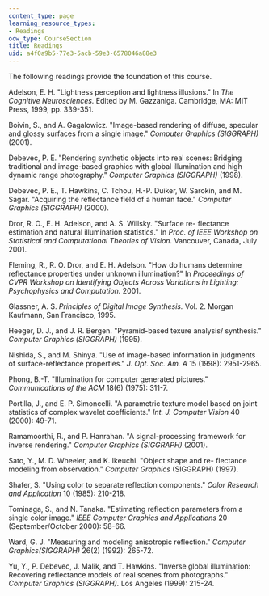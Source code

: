 ```yaml
---
content_type: page
learning_resource_types:
- Readings
ocw_type: CourseSection
title: Readings
uid: a4f0a9b5-77e3-5acb-59e3-6578046a88e3
---
```


The following readings provide the foundation of this course.

Adelson, E. H. "Lightness perception and lightness illusions." In _The Cognitive Neurosciences._ Edited by M. Gazzaniga. Cambridge, MA: MIT Press, 1999, pp. 339-351.

Boivin, S., and A. Gagalowicz. "Image-based rendering of diffuse, specular and glossy surfaces from a single image." _Computer Graphics (SIGGRAPH)_ (2001).

Debevec, P. E. "Rendering synthetic objects into real scenes: Bridging traditional and image-based graphics with global illumination and high dynamic range photography." _Computer Graphics (SIGGRAPH)_ (1998).

Debevec, P. E., T. Hawkins, C. Tchou, H.-P. Duiker, W. Sarokin, and M. Sagar. "Acquiring the reflectance field of a human face." _Computer Graphics (SIGGRAPH)_ (2000).

Dror, R. O., E. H. Adelson, and A. S. Willsky. "Surface re- flectance estimation and natural illumination statistics." In _Proc. of IEEE Workshop on Statistical and Computational Theories of Vision._ Vancouver, Canada, July 2001.

Fleming, R., R. O. Dror, and E. H. Adelson. "How do humans determine reflectance properties under unknown illumination?" In _Proceedings of CVPR Workshop on Identifying Objects Across Variations in Lighting: Psychophysics and Computation._ 2001.

Glassner, A. S. _Principles of Digital Image Synthesis._ Vol. 2. Morgan Kaufmann, San Francisco, 1995.

Heeger, D. J., and J. R. Bergen. "Pyramid-based texure analysis/ synthesis." _Computer Graphics (SIGGRAPH)_ (1995).

Nishida, S., and M. Shinya. "Use of image-based information in judgments of surface-reflectance properties." _J. Opt. Soc. Am. A_ 15 (1998): 2951-2965.

Phong, B.-T. "Illumination for computer generated pictures." _Communications of the ACM_ 18(6) (1975): 311-7.

Portilla, J., and E. P. Simoncelli. "A parametric texture model based on joint statistics of complex wavelet coefficients." _Int. J. Computer Vision_ 40 (2000): 49-71.

Ramamoorthi, R., and P. Hanrahan. "A signal-processing framework for inverse rendering." _Computer Graphics (SIGGRAPH)_ (2001).

Sato, Y., M. D. Wheeler, and K. Ikeuchi. "Object shape and re- flectance modeling from observation." _Computer Graphics_ (SIGGRAPH) (1997).

Shafer, S. "Using color to separate reflection components." _Color Research and Application_ 10 (1985): 210-218.

Tominaga, S., and N. Tanaka. "Estimating reflection parameters from a single color image." _IEEE Computer Graphics and Applications_ 20 (September/October 2000): 58-66.

Ward, G. J. "Measuring and modeling anisotropic reflection." _Computer Graphics(SIGGRAPH)_ 26(2) (1992): 265-72.

Yu, Y., P. Debevec, J. Malik, and T. Hawkins. "Inverse global illumination: Recovering reflectance models of real scenes from photographs." _Computer Graphics (SIGGRAPH)._ Los Angeles (1999): 215-24.